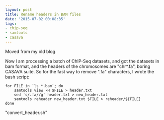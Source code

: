 ```yaml
---
layout: post
title: Rename headers in BAM files
date: '2015-07-02 00:08:35'
tags:
- chip-seq
- samtools
- casava
---
```


Moved from my old blog.

Now I am processing a batch of ChIP-Seq datasets, and got the datasets in bam format, and the headers of the chromosomes are "chr*.fa", boring CASAVA suite.
So for the fast way to remove ".fa" characters, I wrote the bash script:
 
```shell
for FILE in `ls *.bam`; do
    samtools view -H $FILE > header.txt
    sed 's/.fa//g' header.txt > new_header.txt
    samtools reheader new_header.txt $FILE > reheader/${FILE}
done
```
"convert_header.sh"